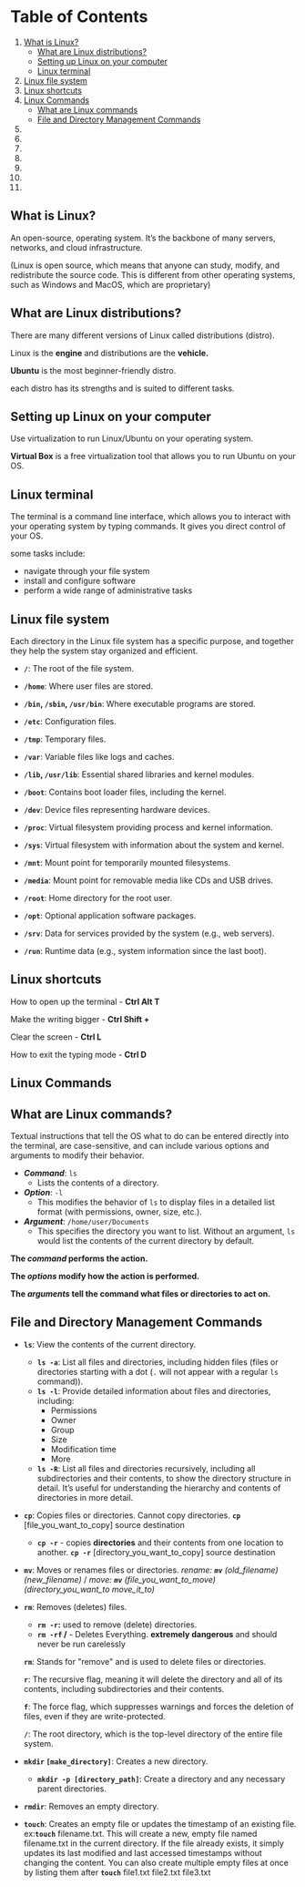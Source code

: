 # Table of Contents
1. [What is Linux?](#what-is-linux)
    - [What are Linux distributions?](#what-are-linux-distributions?)    
    - [Setting up Linux on your computer](#setting-up-linux-on-your-computer)  
    - [Linux terminal](#linux-terminal)
2. [Linux file system](#linux-file-system)
3. [Linux shortcuts](#linux-shortcuts)
4. [Linux Commands](#linux-commands)
    - [What are Linux commands](#what-are-linux-commands)
    - [File and Directory Management Commands](#file-and-directory-management-commands)
5. [](#)
6. [](#)
7. [](#)
8. [](#)  
9. [](#)
10. [](#)
11. [](#)







## What is Linux?

An open-source, operating system. It’s the backbone of many servers, networks, and cloud infrastructure.

(Linux is open source, which means that anyone can study, modify, and redistribute the source code. This is different from other operating systems, such as Windows and MacOS, which are proprietary)


## What are Linux distributions?

There are many different versions of Linux called distributions (distro).

Linux is the **engine** and distributions are the **vehicle.**

**Ubuntu** is the most beginner-friendly distro.

each distro has its strengths and is suited to different tasks.


## Setting up Linux on your computer

Use virtualization to run Linux/Ubuntu on your operating system.

**Virtual Box** is a free virtualization tool that allows you to run Ubuntu on your OS.


## Linux terminal

The terminal is a command line interface, which allows you to interact with your operating system by typing commands. It gives you direct control of your OS. 

some tasks include:

- navigate through your file system
- install and configure software
- perform a wide range of administrative tasks


## Linux file system

Each directory in the Linux file system has a specific purpose, and together they help the system stay organized and efficient.

- **`/`**: The root of the file system.
- **`/home`**: Where user files are stored.
- **`/bin`, `/sbin`, `/usr/bin`**: Where executable programs are stored.
- **`/etc`**: Configuration files.
- **`/tmp`**: Temporary files.
- **`/var`**: Variable files like logs and caches.

- **`/lib`, `/usr/lib`**: Essential shared libraries and kernel modules.
- **`/boot`**: Contains boot loader files, including the kernel.
- **`/dev`**: Device files representing hardware devices.
- **`/proc`**: Virtual filesystem providing process and kernel information.
- **`/sys`**: Virtual filesystem with information about the system and kernel.
- **`/mnt`**: Mount point for temporarily mounted filesystems.
- **`/media`**: Mount point for removable media like CDs and USB drives.
- **`/root`**: Home directory for the root user.
- **`/opt`**: Optional application software packages.
- **`/srv`**: Data for services provided by the system (e.g., web servers).
- **`/run`**: Runtime data (e.g., system information since the last boot).
  



## Linux shortcuts

How to open up the terminal - **Ctrl Alt T**

Make the writing bigger - **Ctrl Shift +**

Clear the screen - **Ctrl L**

How to exit the typing mode - **Ctrl D**

## Linux Commands

## **What are Linux commands?**

Textual instructions that tell the OS what to do can be entered directly into the terminal, are case-sensitive, and can include various options and arguments to modify their behavior.

- **_Command_**: `ls`
    - Lists the contents of a directory.
- **_Option_**: `-l`
    - This modifies the behavior of `ls` to display files in a detailed list format (with permissions, owner, size, etc.).
- **_Argument_**: `/home/user/Documents`
    - This specifies the directory you want to list. Without an argument, `ls` would list the contents of the current directory by default.

**The _command_ performs the action.**

**The _options_ modify how the action is performed.**

**The _arguments_ tell the command what files or directories to act on.**

## File and Directory Management Commands

- **`ls`**: View the contents of the current directory.
    - **`ls -a`**: List all files and directories, including hidden files (files or directories starting with a dot (`.` will not appear with a regular `ls` command)).
    - **`ls -l`**: Provide detailed information about files and directories, including:
        - Permissions
        - Owner
        - Group
        - Size
        - Modification time
        - More
    - **`ls -R`**: List all files and directories recursively, including all subdirectories and their contents, to show the directory structure in detail. It’s useful for understanding the hierarchy and contents of directories in more detail.
- **`cp`**: Copies files or directories. Cannot copy directories. **`cp`** [file_you_want_to_copy] source destination
    - **`cp -r`** - copies **directories** and their contents from one location to another.  **`cp -r`** [directory_you_want_to_copy] source destination
- **`mv`**: Moves or renames files or directories. *rename: **`mv`** (old_filename) (new_filename)* / *move: **`mv`** (file_you_want_to_move) (directory_you_want_to move_it_to)*
- **`rm`**: Removes (deletes) files.
    - **`rm -r`:** used to remove (delete) directories.
    - **`rm -rf` /** - Deletes Everything. **extremely dangerous** and should never be run carelessly
    
    **`rm`**: Stands for "remove" and is used to delete files or directories.
    
    **`r`**: The recursive flag, meaning it will delete the directory and all of its contents, including subdirectories and their contents.
    
    **`f`**: The force flag, which suppresses warnings and forces the deletion of files, even if they are write-protected.
    
    **`/`**: The root directory, which is the top-level directory of the entire file system.
- **`mkdir` `[make_directory]`**: Creates a new directory.
    - **`mkdir -p [directory_path]`**: Create a directory and any necessary parent directories.
- **`rmdir`**: Removes an empty directory.
- **`touch`**: Creates an empty file or updates the timestamp of an existing file. ex:**`touch`** filename.txt.
This will create a new, empty file named filename.txt in the current directory. If the file already exists, it simply updates its last modified and last accessed timestamps without changing the content. You can also create multiple empty files at once by listing them after **`touch`**  file1.txt  file2.txt  file3.txt
